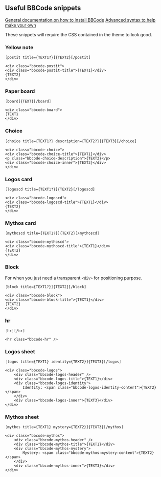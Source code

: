 

## Useful BBCode snippets

[General documentation on how to install BBCode](https://www.phpbb.com/support/docs/en/3.3/kb/article/adding-custom-bbcodes-in-phpbb3/)
[Advanced syntax to help make your own](https://s9etextformatter.readthedocs.io/Plugins/BBCodes/Custom_BBCode_syntax/)

These snippets will require the CSS contained in the theme to look good.

### Yellow note

```
[postit title={TEXT1?}]{TEXT2}[/postit]
```

```
<div class="bbcode-postit">
<div class="bbcode-postit-title">{TEXT1}</div>
{TEXT2}
</div>
```

### Paper board

```
[board]{TEXT}[/board]
```

```
<div class="bbcode-board">
{TEXT}
</div>
```

### Choice

```
[choice title={TEXT1?} description={TEXT2?}]{TEXT3}[/choice]
```

```
<div class="bbcode-choice">
<div class="bbcode-choice-title">{TEXT1}</div>
<p class="bbcode-choice-description">{TEXT2}</p>
<div class="bbcode-choice-inner">{TEXT3}</div>
</div>
```

### Logos card

```
[logoscd title={TEXT1?}]{TEXT2}[/logoscd]
```

```
<div class="bbcode-logoscd">
<div class="bbcode-logoscd-title">{TEXT1}</div>
{TEXT2}
</div>
```

### Mythos card

```
[mythoscd title={TEXT1?}]{TEXT2}[/mythoscd]
```

```
<div class="bbcode-mythoscd">
<div class="bbcode-mythoscd-title">{TEXT1}</div>
{TEXT2}
</div>
```

### Block

For when you just need a transparent `<div>` for positioning purpose.

```
[block title={TEXT1?}]{TEXT2}[/block]
```

```
<div class="bbcode-block">
<div class="bbcode-block-title">{TEXT1}</div>
{TEXT2}
</div>
```

### hr

```
[hr][/hr]
```

```
<hr class="bbcode-hr" />
```

### Logos sheet

```
[logos title={TEXT1} identity={TEXT2}]{TEXT3}[/logos]
```

```
<div class="bbcode-logos">
	<div class="bbcode-logos-header" />
	<div class="bbcode-logos-title">{TEXT1}</div>
	<div class="bbcode-logos-identity">
		Identity: <span class="bbcode-logos-identity-content">{TEXT2}</span>
	</div>
	<div class="bbcode-logos-inner">{TEXT3}</div>
</div>
```

### Mythos sheet

```
[mythos title={TEXT1} mystery={TEXT2}]{TEXT3}[/mythos]
```

```
<div class="bbcode-mythos">
	<div class="bbcode-mythos-header" />
	<div class="bbcode-mythos-title">{TEXT1}</div>
	<div class="bbcode-mythos-mystery">
		Mystery: <span class="bbcode-mythos-mystery-content">{TEXT2}</span>
	</div>
	<div class="bbcode-mythos-inner">{TEXT3}</div>
</div>
```

